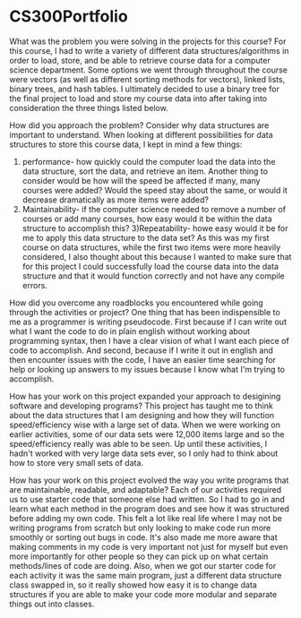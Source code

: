 # CS300Portfolio

What was the problem you were solving in the projects for this course?
For this course, I had to write a variety of different data structures/algorithms in order to load, 
store, and be able to retrieve course data for a computer science department.
Some options we went through throughout the course were vectors (as well as different sorting methods for vectors), linked lists, binary trees,
and hash tables. I ultimately decided to use a binary tree for the final project to load and store my course data into
after taking into consideration the three things listed below.

How did you approach the problem? Consider why data structures are important to understand.
When looking at different possibilities for data structures to store this course data, I kept in mind a few things:
1) performance- how quickly could the computer load the data into the data structure, sort the data, and retrieve an item. 
Another thing to consider would be how will the speed be affected if many, many courses were added? Would the speed stay about the same,
or would it decrease dramatically as more items were added?
2) Maintainability- if the computer science needed to remove a number of courses or add many courses, how easy would it be 
within the data structure to accomplish this?
3)Repeatability- howe easy would it be for me to apply this data structure to the data set? As this was my first course
on data structures, while the first two items were more heavily considered, I also thought about this because I wanted to make sure
that for this project I could successfully load the course data into the data structure and that it would function correctly and not have any compile errors.

How did you overcome any roadblocks you encountered while going through the activities or project?
One thing that has been indispensible to me as a programmer is writing pseudocode. First because if I can write out what
I want the code to do in plain english without working about programming syntax, then I have a clear vision of what I want
each piece of code to accomplish. And second, because if I write it out in english and then encounter issues with the code,
I have an easier time searching for help or looking up answers to my issues because I know what I'm trying to accomplish.

How has your work on this project expanded your approach to desigining software and developing programs?
This project has taught me to think about the data structures that I am designing and how they will function speed/efficiency wise
with a large set of data. When we were working on earlier activities, some of our data sets were 12,000 items large and so the
speed/efficiency really was able to be seen. Up until these activities, I hadn't worked with very large data sets ever, so I 
only had to think about how to store very small sets of data. 

How has your work on this project evolved the way you write programs that are maintainable, readable, and adaptable?
Each of our activities required us to use starter code that someone else had written. So I had to go in and learn what
each method in the program does and see how it was structured before adding my own code. This felt a lot like real life where
I may not be writing programs from scratch but only looking to make code run more smoothly or sorting out bugs in code.
It's also made me more aware that making comments in my code is very important not just for myself but even more importantly
for other people so they can pick up on what certain methods/lines of code are doing. Also, when we got our starter code for
each activity it was the same main program, just a different data structure class swapped in, so it really showed how easy it 
is to change data structures if you are able to make your code more modular and separate things out into classes. 
